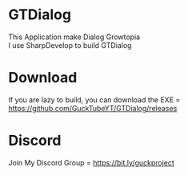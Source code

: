 # GTDialog
This Application make Dialog Growtopia<br/>
I use SharpDevelop to build GTDialog
# Download
If you are lazy to build, you can download the EXE = https://github.com/GuckTubeYT/GTDialog/releases
# Discord
Join My Discord Group = https://bit.ly/guckproject
